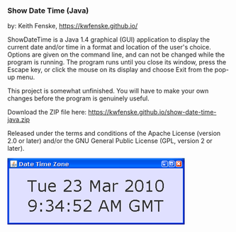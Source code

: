 
### Show Date Time (Java)

by: Keith Fenske, https://kwfenske.github.io/

ShowDateTime is a Java 1.4 graphical (GUI) application to display the current
date and/or time in a format and location of the user's choice. Options are
given on the command line, and can not be changed while the program is running.
The program runs until you close its window, press the Escape key, or click the
mouse on its display and choose Exit from the pop-up menu.

This project is somewhat unfinished. You will have to make your own changes
before the program is genuinely useful.

Download the ZIP file here: https://kwfenske.github.io/show-date-time-java.zip

Released under the terms and conditions of the Apache License (version 2.0 or
later) and/or the GNU General Public License (GPL, version 2 or later).

![Show Date Time (Java) sample program image](ShowDateTime1.png)
